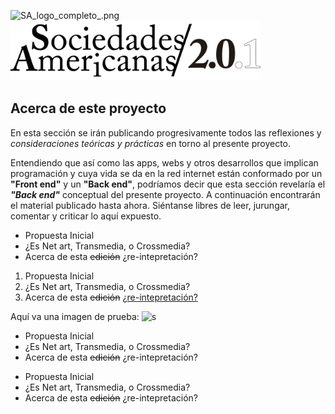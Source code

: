 ![SA_logo_completo_.png]({{site.baseurl}}/blog/SA_logo_completo_.png)
<img src="/blog/SA_logo_completo_.png" width="400">

## Acerca de este proyecto

En esta sección se irán publicando progresivamente todos las reflexiones y _consideraciones teóricas y prácticas_ en torno al presente proyecto.  
  
  Entendiendo que así como las apps, webs y otros desarrollos que implican programación y cuya vida se da en la red internet están conformado por un **"Front end"** y un **"Back end"**, podríamos decir que esta sección revelaría el _**"Back end"**_ conceptual del presente proyecto. A continuación encontrarán el material publicado hasta ahora. Siéntanse libres de leer, jurungar, comentar y criticar lo aquí expuesto.
  
- Propuesta Inicial
- ¿Es Net art, Transmedia, o Crossmedia?
- Acerca de esta ~~edición~~ ¿re-intepretación?

1. Propuesta Inicial
1. ¿Es Net art, Transmedia, o Crossmedia?
1. Acerca de esta ~~edición~~ [¿re-intepretación?](https://www.sociedadesamericanas.gq "Web central")

Aquí va una imagen de prueba:
![s]({{site.baseurl}}/blog/screen.png)



* Propuesta Inicial
* ¿Es Net art, Transmedia, o Crossmedia?
* Acerca de esta ~~edición~~ ¿re-intepretación?

+ Propuesta Inicial
+ ¿Es Net art, Transmedia, o Crossmedia?
+ Acerca de esta ~~edición~~ ¿re-intepretación?
